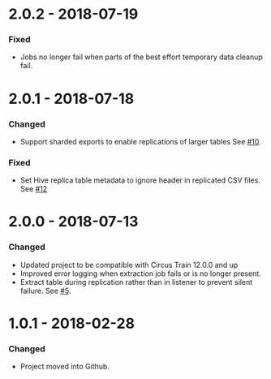 # 2.0.2 - 2018-07-19
### Fixed
* Jobs no longer fail when parts of the best effort temporary data cleanup fail.

# 2.0.1 - 2018-07-18
### Changed
* Support sharded exports to enable replications of larger tables See [#10](https://github.com/HotelsDotCom/circus-train-bigquery/issues/10).
### Fixed
* Set Hive replica table metadata to ignore header in replicated CSV files. See [#12](https://github.com/HotelsDotCom/circus-train-bigquery/issues/12)


# 2.0.0 - 2018-07-13
### Changed
* Updated project to be compatible with Circus Train 12.0.0 and up
* Improved error logging when extraction job fails or is no longer present.
* Extract table during replication rather than in listener to prevent silent failure. See [#5](https://github.com/HotelsDotCom/circus-train-bigquery/issues/5).

# 1.0.1 - 2018-02-28
### Changed
* Project moved into Github.
